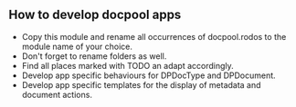 ## How to develop docpool apps

- Copy this module and rename all occurrences of docpool.rodos to the module name of your choice.
- Don't forget to rename folders as well.
- Find all places marked with TODO an adapt accordingly.
- Develop app specific behaviours for DPDocType and DPDocument.
- Develop app specific templates for the display of metadata and document actions.